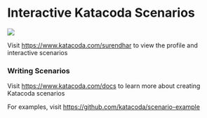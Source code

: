 # Interactive Katacoda Scenarios

[![](http://shields.katacoda.com/katacoda/surendhar/count.svg)](https://www.katacoda.com/surendhar "Get your profile on Katacoda.com")

Visit https://www.katacoda.com/surendhar to view the profile and interactive scenarios

### Writing Scenarios
Visit https://www.katacoda.com/docs to learn more about creating Katacoda scenarios

For examples, visit https://github.com/katacoda/scenario-example
